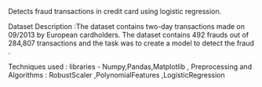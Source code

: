 Detects fraud transactions in credit card using logistic regression.

Dataset Description :The dataset contains two-day transactions made on
09/2013 by European cardholders. The dataset contains 492 frauds out of 284,807
transactions and the task was to create a model to detect the fraud .

Techniques used : libraries - Numpy,Pandas,Matplotlib , Preprocessing and
Algorithms : RobustScaler ,PolynomialFeatures ,LogisticRegression
